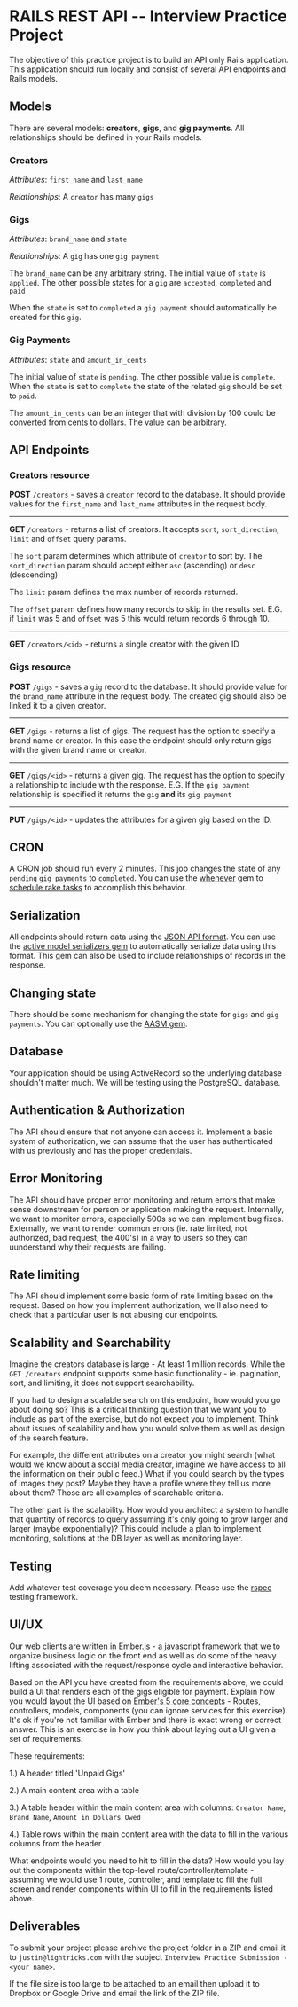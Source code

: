 # RAILS REST API -- Interview Practice Project
The objective of this practice project is to build an API only Rails application. This application should run locally and consist of several API endpoints and Rails models.

## Models

There are several models: **creators**, **gigs**, and **gig payments**. All relationships should be defined in your Rails models.

### Creators

_Attributes_: `first_name` and `last_name`

_Relationships_: A `creator` has many `gigs`

### Gigs

_Attributes_: `brand_name` and `state`

_Relationships_: A `gig` has one `gig payment`

The `brand_name` can be any arbitrary string. The initial value of `state` is `applied`. The other possible states for a `gig` are `accepted`, `completed` and `paid`

When the `state` is set to `completed` a `gig payment` should automatically be created for this `gig`.

### Gig Payments

_Attributes_: `state` and `amount_in_cents`

The initial value of `state` is `pending`. The other possible value is `complete`. When the `state` is set to `complete` the state of the related `gig` should be set to `paid`.

The `amount_in_cents` can be an integer that with division by 100 could be converted from cents to dollars. The value can be arbitrary.

## API Endpoints

### Creators resource

**POST** `/creators` - saves a `creator` record to the database. It should provide values for the `first_name` and `last_name` attributes in the request body.

---

**GET** `/creators` - returns a list of creators. It accepts `sort`, `sort_direction`, `limit` and `offset` query params.

The `sort` param determines which attribute of `creator` to sort by. The `sort_direction` param should accept either `asc` (ascending) or `desc` (descending)

The `limit` param defines the max number of records returned.

The `offset` param defines how many records to skip in the results set. E.G. if `limit` was 5 and `offset` was 5 this would return records 6 through 10.

---

**GET** `/creators/<id>` - returns a single creator with the given ID

### Gigs resource

**POST** `/gigs` - saves a `gig` record to the database. It should provide value for the `brand_name` attribute in the request body. The created gig should also be linked it to a given creator.

---

**GET** `/gigs` - returns a list of gigs. The request has the option to specify a brand name or creator. In this case the endpoint should only return gigs with the given brand name or creator.

---

**GET** `/gigs/<id>` - returns a given gig. The request has the option to specify a relationship to include with the response. E.G. If the `gig payment` relationship is specified it returns the `gig` **and** its `gig payment`

---

**PUT** `/gigs/<id>` - updates the attributes for a given gig based on the ID.

## CRON

A CRON job should run every 2 minutes. This job changes the state of any `pending` `gig payments` to `completed`. You can use the [whenever](https://github.com/javan/whenever) gem to [schedule rake tasks](https://dev.to/risafj/cron-jobs-in-rails-a-simple-guide-to-actually-using-the-whenever-gem-now-with-tasks-2omi) to accomplish this behavior.

## Serialization

All endpoints should return data using the [JSON API format](https://jsonapi.org/). You can use the [active model serializers gem](https://github.com/rails-api/active_model_serializers) to automatically serialize data using this format. This gem can also be used to include relationships of records in the response.

## Changing state

There should be some mechanism for changing the state for `gigs` and `gig payments`. You can optionally use the [AASM gem](https://github.com/aasm/aasm).

## Database

Your application should be using ActiveRecord so the underlying database shouldn't matter much. We will be testing using the PostgreSQL database.

## Authentication & Authorization

The API should ensure that not anyone can access it. Implement a basic system of authorization, we can assume that the user has authenticated with us previously and has the proper credentials.

## Error Monitoring

The API should have proper error monitoring and return errors that make sense downstream for person or application making the request. Internally, we want to monitor errors, especially 500s so we can implement bug fixes. Externally, we want to render common errors (ie. rate limited, not authorized, bad request, the 400's) in a way to users so they can uunderstand why their requests are failing.

## Rate limiting

The API should implement some basic form of rate limiting based on the request. Based on how you implement authorization, we'll also need to check that a particular user is not abusing our endpoints.

## Scalability and Searchability

Imagine the creators database is large - At least 1 million records. While the `GET /creators` endpoint supports some basic functionality - ie. pagination, sort, and limiting, it does not support searchability.

If you had to design a scalable search on this endpoint, how would you go about doing so? This is a critical thinking question that we want you to include as part of the exercise, but do not expect you to implement. Think about issues of scalability and how you would solve them as well as design of the search feature.

For example, the different attributes on a creator you might search (what would we know about a social media creator, imagine we have access to all the information on their public feed.) What if you could search by the types of images they post? Maybe they have a profile where they tell us more about them? Those are all examples of searchable criteria.

The other part is the scalability. How would you architect a system to handle that quantity of records to query assuming it's only going to grow larger and larger (maybe exponentially)? This could include a plan to implement monitoring, solutions at the DB layer as well as monitoring layer.

## Testing

Add whatever test coverage you deem necessary. Please use the [rspec](https://github.com/rspec/rspec-rails) testing framework.

## UI/UX

Our web clients are written in Ember.js - a javascript framework that we to organize business logic on the front end as well as do some of the heavy lifting associated with the request/response cycle and interactive behavior.

Based on the API you have created from the requirements above, we could build a UI that renders each of the gigs eligible for payment.  Explain how you would layout the UI based on [Ember's 5 core concepts](https://emberigniter.com/5-essential-ember-concepts/) - Routes, controllers, models, components (you can ignore services for this exercise).  It's ok if you're not familiar with Ember and there is exact wrong or correct answer. This is an exercise in how you think about laying out a UI given a set of requirements.

These requirements:

1.) A header titled 'Unpaid Gigs'

2.) A main content area with a table

3.) A table header within the main content area with columns: `Creator Name`, `Brand Name`, `Amount in Dollars Owed`

4.) Table rows within the main content area with the data to fill in the various columns from the header


What endpoints would you need to hit to fill in the data?  How would you lay out the components within the top-level route/controller/template - assuming we would use 1 route, controller, and template to fill the full screen and render components within UI to fill in the requirements listed above.

## Deliverables

To submit your project please archive the project folder in a ZIP and email it to `justin@lightricks.com` with the subject `Interview Practice Submission - <your name>`.

If the file size is too large to be attached to an email then upload it to Dropbox or Google Drive and email the link of the ZIP file.
